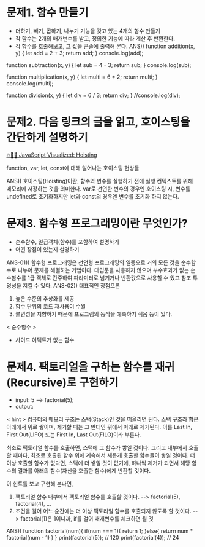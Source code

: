 # 문제1. 함수 만들기

- 더하기, 빼기, 곱하기, 나누기 기능을 갖고 있는 4개의 함수 만들기
- 각 함수는 2개의 매개변수를 받고, 정의한 기능에 따라 계산 후 반환한다.
- 각 함수를 호출해보고, 그 값을 콘솔에 출력해 본다.
  ANS))
  function addition(x, y) {
  let add = 2 + 3;
  return add;
  }
  console.log(add);

function subtraction(x, y) {
let sub = 4 - 3;
return sub;
}
console.log(sub);

function multiplication(x, y) {
let multi = 6 \* 2;
return multi;
}
console.log(multi);

function division(x, y) {
let div = 6 / 3;
return div;
}
//console.log(div);

# 문제2. 다음 링크의 글을 읽고, 호이스팅을 간단하게 설명하기

[🔥🕺🏼 JavaScript Visualized: Hoisting](https://dev.to/lydiahallie/javascript-visualized-hoisting-478h)

function, var, let, const에 대해 일어나는 호이스팅 현상들

ANS)) 호이스팅(Hoisting)이란, 함수와 변수를 실행하기 전에 실행 컨텍스트를 위해 메모리에 저장하는 것을 의미한다.
var로 선언한 변수의 경우엔 호이스팅 시, 변수를 undefined로 초기화하지만 let과 const의 경우엔 변수를 초기화 하지 않는다.

# 문제3. 함수형 프로그래밍이란 무엇인가?

- 순수함수, 일급객체(함수)를 포함하여 설명하기
- 어떤 장점이 있는지 설명하기

ANS-01)) 함수형 프로그래밍은 선언형 프로그래밍의 일종으로 거의 모든 것을 순수함수로 나누어 문제를 해결하는 기법이다. 대입문을 사용하지 않으며 부수효과가 없는 순수함수를 1급 객체로 간주하여 파라미터로 넘기거나 반환값으로 사용할 수 있고 참조 투명성을 지킬 수 있다.
ANS-02)) 대표적인 장점으론

1.  높은 수준의 추상화를 제공
2.  함수 단위의 코드 재사용이 수월
3.  불변성을 지향하기 때문에 프로그램의 동작을 예측하기 쉬움
    등이 있다.

< 순수함수 >

- 사이드 이펙트가 없는 함수

# 문제4. 팩토리얼을 구하는 함수를 재귀(Recursive)로 구현하기

- input: 5 --> factorial(5);
- output:

< hint >
컴퓨터의 메모리 구조는 스택(Stack)인 것을 떠올리면 된다.
스택 구조라 함은 아래에서 위로 쌓이며, 제거할 때는 그 반대인 위에서 아래로 제거된다.
이를 Last In, First Out(LIFO) 또는 First In, Last Out(FILO)이라 부른다.

최초로 팩토리얼 함수를 호출하면, 스택에 그 함수가 쌓일 것이다.
그리고 내부에서 호출할 때마다, 최초로 호출된 함수 위에 계속해서 새롭게 호출한 함수들이 쌓일 것이다.
더 이상 호출할 함수가 없다면, 스택에 더 쌓일 것이 없기에,
하나씩 제거가 되면서 해당 함수의 결과를 아래의 함수(자신을 호출한 함수)에게 반환할 것이다.

이 힌트를 보고 구현해 본다면,

1. 팩토리얼 함수 내부에서 팩토리얼 함수를 호출할 것이다.
   --> factorial(5), factorial(4), ...
2. 조건을 걸어 어느 순간에는 더 이상 팩토리얼 함수를 호출되지 않도록 할 것이다.
   --> factorial(1)은 1이니까, if를 걸어 매개변수를 체크하면 될 것

ANS))
function factorial(num){
if(num === 1){
return 1;
}else{
return num \* factorial(num - 1)
}
}
print(factorial(5)); // 120
print(factorial(4)); // 24
